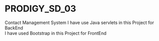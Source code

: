 # PRODIGY_SD_03
Contact Management System
I have use Java servlets in this Project for BackEnd                              
I have used Bootstrap in this Project for FrontEnd
